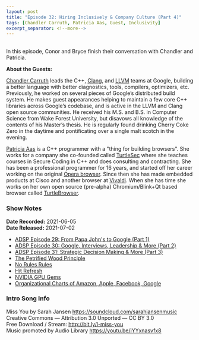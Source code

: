 ```yaml
---
layout: post
title: "Episode 32: Hiring Inclusively & Company Culture (Part 4)"
tags: [Chandler Carruth, Patricia Aas, Guest, Inclusivity]
excerpt_separator: <!--more-->
---
```


<div id="buzzsprout-player-8801808"></div>
<script src="https://www.buzzsprout.com/1501960/8801808-episode-32-hiring-inclusively-company-culture-part-4.js?container_id=buzzsprout-player-8801808&player=small" type="text/javascript" charset="utf-8"></script>

<br>In this episode, Conor and Bryce finish their conversation with Chandler and Patricia.

<!--more-->

**About the Guests:**

[Chandler Carruth](https://twitter.com/chandlerc1024) leads the C++, [Clang](https://clang.llvm.org/), and [LLVM](https://llvm.org/) teams at Google, building a better language with better diagnostics, tools, compilers, optimizers, etc. Previously, he worked on several pieces of Google’s distributed build system. He makes guest appearances helping to maintain a few core C++ libraries across Google’s codebase, and is active in the LLVM and Clang open source communities. He received his M.S. and B.S. in Computer Science from Wake Forest University, but disavows all knowledge of the contents of his Master’s thesis. He is regularly found drinking Cherry Coke Zero in the daytime and pontificating over a single malt scotch in the evening.

[Patricia Aas](https://twitter.com/pati_gallardo) is a C++ programmer with a "thing for building browsers". She works for a company she co-founded called [TurtleSec](https://turtlesec.no/) where she teaches courses in Secure Coding in C++ and does consulting and contracting. She has been a professional programmer for 16 years, and started off her career working on the original [Opera browser](https://www.opera.com/). Since then she has made embedded products at Cisco and another browser at [Vivaldi](https://vivaldi.com/). When she has time she works on her own open source (pre-alpha) Chromium/Blink+Qt based browser called [TurtleBrowser](https://github.com/turtlebrowser/turtlebrowser).

### Show Notes

**Date Recorded:** 2021-06-05 <br>
**Date Released:** 2021-07-02

* [ADSP Episode 29: From Papa John's to Google (Part 1)](https://adspthepodcast.com/2021/06/11/Episode-29.html)
* [ADSP Episode 30: Google, Interviews, Leadership & More (Part 2)](https://adspthepodcast.com/2021/06/18/Episode-30.html)
* [ADSP Episode 31: Strategic Decision Making & More (Part 3)](https://adspthepodcast.com/2021/06/25/Episode-31.html)
* [The Petrified Wood Principle](https://www.psychologytoday.com/ca/blog/the-shaping-us/201909/the-petrified-wood-principle)
* [No Rules Rules](https://www.amazon.ca/No-Rules-Netflix-Culture-Reinvention/dp/1984877860#:~:text=Drawing%20on%20hundreds%20of%20interviews,most%20innovative%2C%20imaginative%2C%20and%20successful)
* [Hit Refresh](https://www.amazon.ca/Hit-Refresh-Rediscover-Microsofts-Everyone/dp/0062959727/ref=sr_1_1?crid=GGUGXCF88ZUY&dchild=1&keywords=hit+refresh&qid=1625233962&s=books&sprefix=hit+re%2Cstripbooks%2C169&sr=1-1)
* [NVIDIA GPU Gems](https://developer.nvidia.com/gpugems/gpugems/contributors)
* [Organizational Charts of Amazon, Apple, Facebook, Google](https://ritholtz.com/2013/07/organizational-charts-of-amazon-apple-facebook-microsoft/)

### Intro Song Info

Miss You by Sarah Jansen https://soundcloud.com/sarahjansenmusic<br>
Creative Commons — Attribution 3.0 Unported — CC BY 3.0<br>
Free Download / Stream: http://bit.ly/l-miss-you<br>
Music promoted by Audio Library https://youtu.be/iYYxnasvfx8<br>
